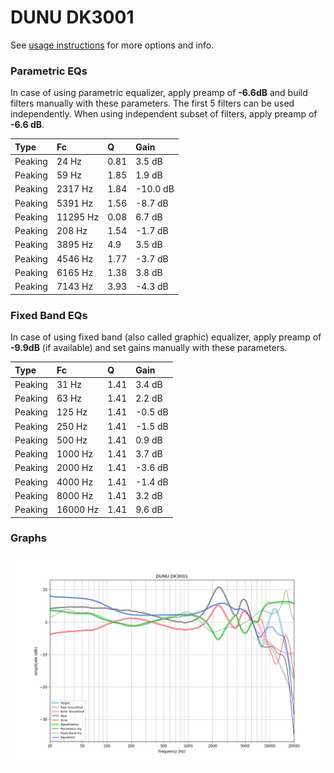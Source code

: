 # DUNU DK3001
See [usage instructions](https://github.com/jaakkopasanen/AutoEq#usage) for more options and info.

### Parametric EQs
In case of using parametric equalizer, apply preamp of **-6.6dB** and build filters manually
with these parameters. The first 5 filters can be used independently.
When using independent subset of filters, apply preamp of **-6.6 dB**.

| Type    | Fc       |    Q | Gain     |
|:--------|:---------|:-----|:---------|
| Peaking | 24 Hz    | 0.81 | 3.5 dB   |
| Peaking | 59 Hz    | 1.85 | 1.9 dB   |
| Peaking | 2317 Hz  | 1.84 | -10.0 dB |
| Peaking | 5391 Hz  | 1.56 | -8.7 dB  |
| Peaking | 11295 Hz | 0.08 | 6.7 dB   |
| Peaking | 208 Hz   | 1.54 | -1.7 dB  |
| Peaking | 3895 Hz  | 4.9  | 3.5 dB   |
| Peaking | 4546 Hz  | 1.77 | -3.7 dB  |
| Peaking | 6165 Hz  | 1.38 | 3.8 dB   |
| Peaking | 7143 Hz  | 3.93 | -4.3 dB  |

### Fixed Band EQs
In case of using fixed band (also called graphic) equalizer, apply preamp of **-9.9dB**
(if available) and set gains manually with these parameters.

| Type    | Fc       |    Q | Gain    |
|:--------|:---------|:-----|:--------|
| Peaking | 31 Hz    | 1.41 | 3.4 dB  |
| Peaking | 63 Hz    | 1.41 | 2.2 dB  |
| Peaking | 125 Hz   | 1.41 | -0.5 dB |
| Peaking | 250 Hz   | 1.41 | -1.5 dB |
| Peaking | 500 Hz   | 1.41 | 0.9 dB  |
| Peaking | 1000 Hz  | 1.41 | 3.7 dB  |
| Peaking | 2000 Hz  | 1.41 | -3.6 dB |
| Peaking | 4000 Hz  | 1.41 | -1.4 dB |
| Peaking | 8000 Hz  | 1.41 | 3.2 dB  |
| Peaking | 16000 Hz | 1.41 | 9.6 dB  |

### Graphs
![](./DUNU%20DK3001.png)